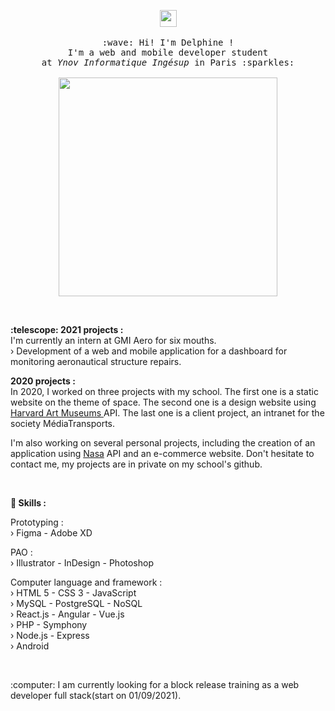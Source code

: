 <p align="center">
  <img src="https://user-images.githubusercontent.com/5679180/79618120-0daffb80-80be-11ea-819e-d2b0fa904d07.gif" width="27px">
  <br><br>
  <samp>
    :wave: Hi! I'm Delphine ! 
    <br>I'm a web and mobile developer student
    <br>at <em>Ynov Informatique Ingésup</em> in Paris :sparkles:<br><br>
    <img src="https://www.okvoyage.com/images/article/333-15-plus-belles-photos-aurore-boreale/aurore-boreale-09.jpg" width="350px" align="center">
  </samp>
</p>

<br>

<p>
  <b>:telescope: 2021 projects :</b><br>
  I'm currently an intern at GMI Aero for six mouths.<br>
  › Development of a web and mobile application for a dashboard for monitoring aeronautical structure repairs.

  <b> 2020 projects :</b><br>
  In 2020, I worked on three projects with my school. The first one is a static website on the theme of space. The second one is a design website using <a href="https://github.com/harvardartmuseums">Harvard Art Museums </a> API. The last one is a client project, an intranet for the society MédiaTransports.<br>

  I'm also working on several personal projects, including the creation of an application using <a href="https://www.nasa.gov/">Nasa</a> API and an e-commerce website. Don't hesitate to contact me, my projects are in private on my school's github.<br>
</p>
<br>
<p>
  <b>🚀 Skills :</b><br>

  Prototyping :<br>
  › Figma - Adobe XD<br>

  PAO :<br>
  › Illustrator - InDesign - Photoshop<br>

  Computer language and framework :<br>
  › HTML 5 - CSS 3 - JavaScript<br>
  › MySQL - PostgreSQL - NoSQL<br>
  › React.js - Angular - Vue.js<br>
  › PHP - Symphony<br>
  › Node.js - Express<br>
  › Android<br>
</p>
<br>
<p>:computer: I am currently looking for a block release training as a web developer full stack(start on 01/09/2021).</p>
